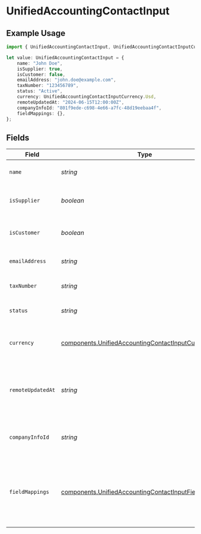 # UnifiedAccountingContactInput

## Example Usage

```typescript
import { UnifiedAccountingContactInput, UnifiedAccountingContactInputCurrency } from "@panora/sdk/models/components";

let value: UnifiedAccountingContactInput = {
    name: "John Doe",
    isSupplier: true,
    isCustomer: false,
    emailAddress: "john.doe@example.com",
    taxNumber: "123456789",
    status: "Active",
    currency: UnifiedAccountingContactInputCurrency.Usd,
    remoteUpdatedAt: "2024-06-15T12:00:00Z",
    companyInfoId: "801f9ede-c698-4e66-a7fc-48d19eebaa4f",
    fieldMappings: {},
};
```

## Fields

| Field                                                                                                                          | Type                                                                                                                           | Required                                                                                                                       | Description                                                                                                                    | Example                                                                                                                        |
| ------------------------------------------------------------------------------------------------------------------------------ | ------------------------------------------------------------------------------------------------------------------------------ | ------------------------------------------------------------------------------------------------------------------------------ | ------------------------------------------------------------------------------------------------------------------------------ | ------------------------------------------------------------------------------------------------------------------------------ |
| `name`                                                                                                                         | *string*                                                                                                                       | :heavy_minus_sign:                                                                                                             | The name of the contact                                                                                                        | John Doe                                                                                                                       |
| `isSupplier`                                                                                                                   | *boolean*                                                                                                                      | :heavy_minus_sign:                                                                                                             | Indicates if the contact is a supplier                                                                                         | true                                                                                                                           |
| `isCustomer`                                                                                                                   | *boolean*                                                                                                                      | :heavy_minus_sign:                                                                                                             | Indicates if the contact is a customer                                                                                         | false                                                                                                                          |
| `emailAddress`                                                                                                                 | *string*                                                                                                                       | :heavy_minus_sign:                                                                                                             | The email address of the contact                                                                                               | john.doe@example.com                                                                                                           |
| `taxNumber`                                                                                                                    | *string*                                                                                                                       | :heavy_minus_sign:                                                                                                             | The tax number of the contact                                                                                                  | 123456789                                                                                                                      |
| `status`                                                                                                                       | *string*                                                                                                                       | :heavy_minus_sign:                                                                                                             | The status of the contact                                                                                                      | Active                                                                                                                         |
| `currency`                                                                                                                     | [components.UnifiedAccountingContactInputCurrency](../../models/components/unifiedaccountingcontactinputcurrency.md)           | :heavy_minus_sign:                                                                                                             | The currency associated with the contact                                                                                       | USD                                                                                                                            |
| `remoteUpdatedAt`                                                                                                              | *string*                                                                                                                       | :heavy_minus_sign:                                                                                                             | The date when the contact was last updated in the remote system                                                                | 2024-06-15T12:00:00Z                                                                                                           |
| `companyInfoId`                                                                                                                | *string*                                                                                                                       | :heavy_minus_sign:                                                                                                             | The UUID of the associated company info                                                                                        | 801f9ede-c698-4e66-a7fc-48d19eebaa4f                                                                                           |
| `fieldMappings`                                                                                                                | [components.UnifiedAccountingContactInputFieldMappings](../../models/components/unifiedaccountingcontactinputfieldmappings.md) | :heavy_minus_sign:                                                                                                             | The custom field mappings of the object between the remote 3rd party & Panora                                                  | {<br/>"custom_field_1": "value1",<br/>"custom_field_2": "value2"<br/>}                                                         |